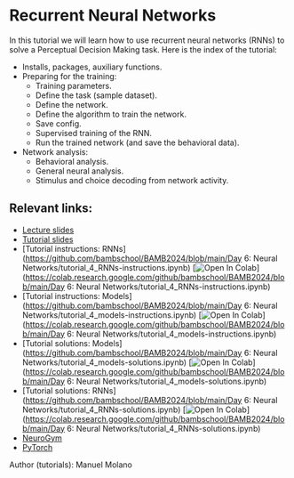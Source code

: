 # Recurrent Neural Networks

In this tutorial we will learn how to use recurrent neural networks (RNNs) to solve a Perceptual Decision Making task. Here is the index of the tutorial:

- Installs, packages, auxiliary functions.
- Preparing for the training:
  * Training parameters.
  * Define the task (sample dataset).
  * Define the network.
  * Define the algorithm to train the network.
  * Save config.
  * Supervised training of the RNN.
  * Run the trained network (and save the behavioral data).
- Network analysis:
  * Behavioral analysis.
  * General neural analysis.
  * Stimulus and choice decoding from network activity.



## Relevant links:

- [Lecture slides]()
- [Tutorial slides]()
- [Tutorial instructions: RNNs](https://github.com/bambschool/BAMB2024/blob/main/Day 6: Neural Networks/tutorial_4_RNNs-instructions.ipynb) [![Open In Colab](https://colab.research.google.com/assets/colab-badge.svg)](https://colab.research.google.com/github/bambschool/BAMB2024/blob/main/Day 6: Neural Networks/tutorial_4_RNNs-instructions.ipynb)
- [Tutorial instructions: Models](https://github.com/bambschool/BAMB2024/blob/main/Day 6: Neural Networks/tutorial_4_models-instructions.ipynb) [![Open In Colab](https://colab.research.google.com/assets/colab-badge.svg)](https://colab.research.google.com/github/bambschool/BAMB2024/blob/main/Day 6: Neural Networks/tutorial_4_models-instructions.ipynb)
- [Tutorial solutions: Models](https://github.com/bambschool/BAMB2024/blob/main/Day 6: Neural Networks/tutorial_4_models-solutions.ipynb) [![Open In Colab](https://colab.research.google.com/assets/colab-badge.svg)](https://colab.research.google.com/github/bambschool/BAMB2024/blob/main/Day 6: Neural Networks/tutorial_4_models-solutions.ipynb)
- [Tutorial solutions: RNNs](https://github.com/bambschool/BAMB2024/blob/main/Day 6: Neural Networks/tutorial_4_RNNs-solutions.ipynb) [![Open In Colab](https://colab.research.google.com/assets/colab-badge.svg)](https://colab.research.google.com/github/bambschool/BAMB2024/blob/main/Day 6: Neural Networks/tutorial_4_RNNs-solutions.ipynb)
- [NeuroGym](https://neurogym.github.io/)
- [PyTorch](https://pytorch.org/)



Author (tutorials): Manuel Molano
